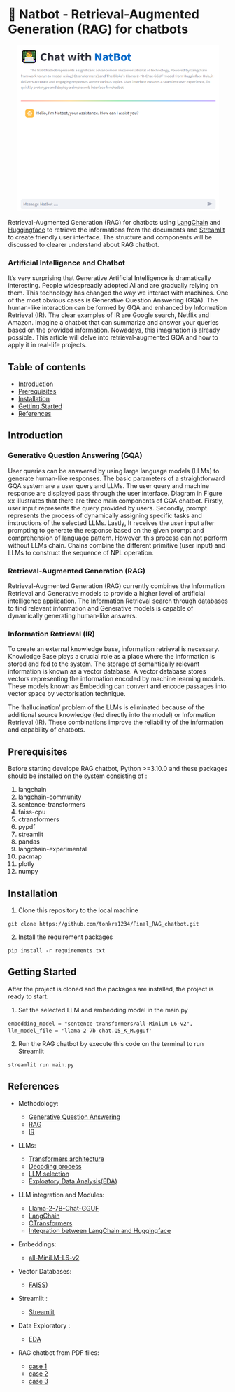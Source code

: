 # :robot: Natbot - Retrieval-Augmented Generation (RAG) for chatbots


<p align="center">
  <img width="460" height="380" src="https://github.com/tonkra1234/Final_RAG_chatbot/blob/main/Description/RAG%20chatbot.PNG">
</p>


Retrieval-Augmented Generation (RAG) for chatbots using [LangChain](https://python.langchain.com/docs/get_started/introduction.html) and [Huggingface](https://huggingface.co/) to retrieve the informations from the documents and [Streamlit](https://streamlit.io/) to create friendly user interface. The structure and components will be discussed to clearer understand about RAG chatbot.

### Artificial Intelligence and Chatbot

It’s very surprising that Generative Artificial Intelligence is dramatically interesting. People widespreadly adopted AI and are gradually relying on them. This technology has changed the way we interact with machines. One of the most obvious cases is Generative Question Answering (GQA).  The human-like interaction can be formed by GQA and enhanced by Information Retrieval (IR). The clear examples of IR are Google search, Netflix and Amazon. Imagine a chatbot that can summarize and answer your queries based on the provided information. Nowadays, this imagination is already possible. This article will delve into retrieval-augmented GQA and how to apply it in real-life projects.
    
## Table of contents

- [Introduction](#introduction)
- [Prerequisites](#prerequisites)
- [Installation](#installation)
- [Getting Started](#Getting-Started)
- [References](#references)

## Introduction

### Generative Question Answering (GQA)

User queries can be answered by using large language models (LLMs) to generate human-like responses. The basic parameters of a straightforward GQA system are a user query and LLMs. The user query and machine response are displayed pass through the user interface. Diagram in Figure xx illustrates that there are three main components of GQA chatbot. Firstly, user input represents the query provided by users. Secondly,  prompt represents the process of dynamically assigning specific tasks and instructions of the selected LLMs. Lastly, It receives the user input after prompting to generate the response based on the given prompt and comprehension of language pattern. However, this process can not perform without LLMs chain. Chains combine the different primitive (user input) and LLMs to construct the sequence of NPL operation.

### Retrieval-Augmented Generation (RAG)

Retrieval-Augmented Generation (RAG) currently combines the Information Retrieval and Generative models to provide a higher level of artificial intelligence application. The Information Retrieval search through databases to find relevant information and Generative models is capable of dynamically generating human-like answers.

### Information Retrieval (IR)

To create an external knowledge base, information retrieval is necessary. Knowledge Base plays a crucial role as a place where the information is stored and fed to the system. The storage of semantically relevant information is known as a vector database. A vector database stores vectors representing the information encoded by machine learning models.  These models known as Embedding can convert and encode passages into vector space by vectorisation technique.

The ‘hallucination’ problem of the LLMs is eliminated because of the additional source knowledge (fed directly into the model) or Information Retrieval (IR). These combinations improve the reliability of the information and capability of chatbots.

## Prerequisites

Before starting develope RAG chatbot, Python >=3.10.0 and these packages should be installed on the system consisting of :

1. langchain
2. langchain-community
3. sentence-transformers 
4. faiss-cpu 
5. ctransformers
6. pypdf
7. streamlit
8. pandas
9. langchain-experimental
10. pacmap
11. plotly 
12. numpy

## Installation

1. Clone this repository to the local machine
```shell
git clone https://github.com/tonkra1234/Final_RAG_chatbot.git
```
2. Install the requirement packages
```shell
pip install -r requirements.txt
```

## Getting Started

After the project is cloned and the packages are installed, the project is ready to start.

1. Set the selected LLM and embedding model in the main.py
   
```shell
embedding_model = "sentence-transformers/all-MiniLM-L6-v2", llm_model_file = 'llama-2-7b-chat.Q5_K_M.gguf'
```

2. Run the RAG chatbot by execute this code on the terminal to run Streamlit
   
```shell
streamlit run main.py
```

## References
* Methodology:
  * [Generative Question Answering](https://docs.cloud.deepset.ai/docs/generative-question-answering)
  * [RAG](https://python.langchain.com/docs/use_cases/question_answering/)
  * [IR](https://pub.aimind.so/llm-embeddings-explained-simply-f7536d3d0e4b)
* LLMs:
  * [Transformers architecture](https://medium.com/machine-intelligence-and-deep-learning-lab/transformer-the-self-attention-mechanism-d7d853c2c621)
  * [Decoding process](https://www.edlitera.com/en/blog/posts/transformers-decoder-block)
  * [LLM selection](https://magazine.sebastianraschka.com/p/understanding-encoder-and-decoder)
  * [Exploatory Data Analysis(EDA)](https://www.educba.com/data-exploration/)

* LLM integration and Modules:
  * [Llama-2-7B-Chat-GGUF]([https://python.langchain.com/docs/get_started/introduction.html](https://huggingface.co/TheBloke/Llama-2-7B-Chat-GGUF))
  * [LangChain](https://python.langchain.com/docs/get_started/introduction.html)
  * [CTransformers](https://github.com/marella/ctransformers)
  * [Integration between LangChain and Huggingface](https://huggingface.co/blog/Andyrasika/agent-helper-langchain-hf)

* Embeddings: 
  * [all-MiniLM-L6-v2](https://huggingface.co/sentence-transformers/all-MiniLM-L6-v2)

* Vector Databases:
  * [FAISS](https://faiss.ai/index.html))

* Streamlit :
  * [Streamlit](https://streamlit.io/)

* Data Exploratory :
  * [EDA](https://huggingface.co/learn/cookbook/en/advanced_rag)

* RAG chatbot from PDF files:
  * [case 1](https://www.shakudo.io/blog/build-pdf-bot-open-source-llms)
  * [case 2](https://yourgpt.ai/blog/growth/retrieval-augmented-generation-rag-chatbots-the-future-of-customer-support-solutions-with-yourgpt-chatbot)
  * [case 3](https://github.com/kylejtobin/rag_bot)


